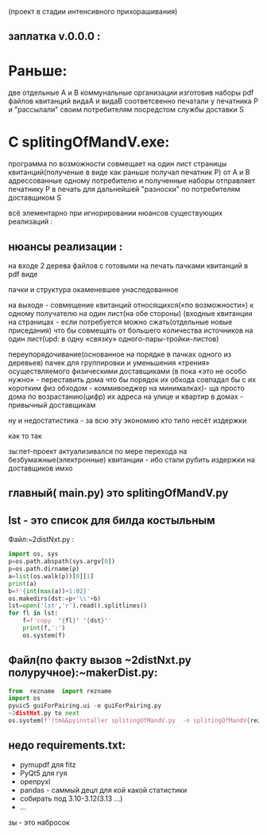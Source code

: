 (проект в стадии интенсивного прихорашивания)

заплатка v.0.0.0 : 
------------------


# Раньше: 
 две отдельные A и B коммунальные организации изготовив наборы pdf файлов квитанций видаА и видаB соответсвенно  печатали у печатника P и "рассылали" своим потребителям посредстом службы доставки S

# С splitingOfMandV.exe:
 программа  по возможности совмещает на один лист страницы квитанций(полученые в виде как раньше получал печатник P) от A и B адрессованные одному потребителю и полученные наборы отправляет печатнику P в печать для  дальнейшей "разноски" по потребителям доставщиком S

всё элементарно при игнорировании нюансов существующих реализаций :


## нюансы реализации :

на входе 2 дерева файлов с готовыми на печать пачками квитанций в pdf виде

пачки и структура окаменевшее унаследованное

на выходе - совмещение квитанций относящихся(«по возможности») к одному получателю на один лист(на обе стороны) (входные квитанции на страницах - если потребуется можно сжать(отдельные новые приседания) что бы совмещать от большего количества источников на один лист(upd: в одну «связку» одного-пары-тройки-листов)

переупорядочивание(основанное на порядке в пачках одного из деревьев) пачек для группировки и уменьшения «трения» осуществляемого физическими доставщиками (в пока «это не особо нужно» - переставить дома что бы порядок их обхода совпадал бы с их коротким физ обходом - коммивоеджер на минималках)- ща просто дома по возрастанию(цифр) их адреса на улице и квартир в домах - привычный доставщикам

ну и недостатистика - за всю эту экономию кто типо несёт издержки

как то так

зы:пет-проект актуализивался по мере перехода на безбумажные(электронные) квитанции - ибо стали рубить издержки на доставщиков имхо







главный( main.py) это splitingOfMandV.py
------------------


lst - это список для билда  костыльным
------------------------------------------------------
Файл:~2distNxt.py :
```python
import os, sys
p=os.path.abspath(sys.argv[0])
p=os.path.dirname(p)
a=list(os.walk(p))[0][1]
print(a)
b=f'{int(max(a))+1:02}'
os.makedirs(dst:=p+'\\'+b)
lst=open('lst','r').read().splitlines()
for fl in lst:
	f=f'copy  "{fl}" "{dst}"'
	print(f,':')
	os.system(f)
```

Файл(по факту вызов ~2distNxt.py полуручное):~makerDist.py:
------------------------------------------------------
```python
from  rezname  import rezname
import os
pyuic5 guiForPairing.ui -o guiForPairing.py
~2distNxt.py to next
os.system(f'(tm&&pyinstaller splitingOfMandV.py  -n splitingOfMandV{rezname()} -c -F -i logo.ico&&tm)>o{rezname()}')
```


недо requirements.txt: 
------------------------------------------------------
 * pymupdf для fitz
 * PyQt5 для гуя 
 * openpyxl
 * pandas - саммый децл для кой какой статистики
 *  собирать под 3.10-3.12(3.13 ...) 
 * ...
 
зы  - это набросок

